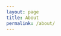 ```yaml
---
layout: page
title: About
permalink: /about/
---
```

<!DOCTYPE html>
<html lang="en">
<head>
    <meta charset="UTF-8">
    <meta http-equiv="X-UA-Compatible" content="IE=edge">
    <meta name="viewport" content="width=device-width, initial-scale=1.0">
    <title>Anwar3006 | About</title>
</head>
<body>
    
</body>
</html>
